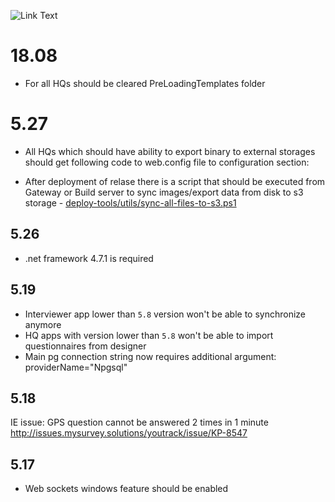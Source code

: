 ![Link Text](http://build.mysurvey.solutions/app/rest/builds/buildType:`(id:CI)`/statusIcon)
# 18.08
- For all HQs should be cleared PreLoadingTemplates folder
# 5.27
- All HQs which should have ability to export binary to external storages should get following code to web.config file to configuration section:
<configSections>
        <section name="externalStorages" type="WB.UI.Shared.Web.Configuration.ExternalStoragesConfigSection, WB.UI.Shared.Web, Version=5.22.20.0, Culture=neutral" />
    </configSections>
    <externalStorages>
        <oauth2 redirectUri="https://demo.mysurvey.solutions/data-export-storages.html" responseType="token">
            <dropbox authorizationUri="https://www.dropbox.com/1/oauth2/authorize" clientId="9uz71ejx33noq9a"></dropbox>
            <onedrive authorizationUri="https://login.live.com/oauth20_authorize.srf" clientId="964a0fcb-7b2e-47f0-a5bd-96e775fbb11c" scope="onedrive.readwrite"></onedrive>
            <googledrive authorizationUri="https://accounts.google.com/o/oauth2/v2/auth" clientId="571731722180-rqf3v08fc95mo1ccqg5oqrehrau32oh1.apps.googleusercontent.com" scope="https://www.googleapis.com/auth/drive.file"></googledrive>
        </oauth2>
    </externalStorages>
	
- After deployment of relase there is a script that should be executed from Gateway or Build server to sync images/export data from disk to s3 storage - [deploy-tools/utils/sync-all-files-to-s3.ps1](https://bitbucket.org/wbcapi/deploy-tools/src/master/utils/sync-all-files-to-s3.ps1?at=master&fileviewer=file-view-default)
# 5.26
- .net framework 4.7.1 is required
# 5.19
- Interviewer app lower than `5.8` version won't be able to synchronize anymore
- HQ apps with version lower than `5.8` won't be able to import questionnaires from designer
- Main pg connection string now requires additional argument: providerName="Npgsql"
# 5.18
IE issue: GPS question cannot be answered 2 times in 1 minute http://issues.mysurvey.solutions/youtrack/issue/KP-8547
# 5.17
- Web sockets windows feature should be enabled
